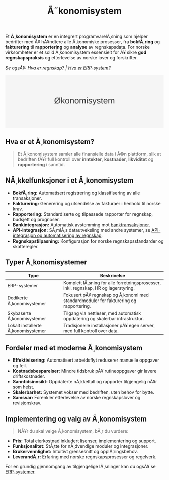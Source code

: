 ﻿---
title: "Ã˜konomisystem"
meta_title: "Ã˜konomisystem"
meta_description: 'Et **Ã¸konomisystem** er en integrert programvarelÃ¸sning som hjelper bedrifter med Ã¥ hÃ¥ndtere alle Ã¸konomiske prosesser, fra **bokfÃ¸ring** og **fakturering...'
slug: okonomisystem
type: blog
layout: pages/single
---

Et **Ã¸konomisystem** er en integrert programvarelÃ¸sning som hjelper bedrifter med Ã¥ hÃ¥ndtere alle Ã¸konomiske prosesser, fra **bokfÃ¸ring** og **fakturering** til **rapportering** og **analyse** av regnskapsdata. For norske virksomheter er et solid Ã¸konomisystem essensielt for Ã¥ sikre **god regnskapspraksis** og etterlevelse av norske lover og forskrifter.

*Se ogsÃ¥: [Hva er regnskap?](/blogs/regnskap/hva-er-regnskap "Hva er regnskap? En Dybdeanalyse for Norge") | [Hva er ERP-system?](/blogs/regnskap/hva-er-erp-system "Hva er ERP-system? Komplett Guide til Enterprise Resource Planning")*

![Ã˜konomisystem](okonomisystem-image.svg)

## Hva er et Ã¸konomisystem?

> Et Ã¸konomisystem samler alle finansielle data i Ã©n plattform, slik at bedriften fÃ¥r full kontroll over **inntekter**, **kostnader**, **likviditet** og **rapportering** i sanntid.

## NÃ¸kkelfunksjoner i et Ã¸konomisystem

- **BokfÃ¸ring:** Automatisert registrering og klassifisering av alle transaksjoner.
- **Fakturering:** Generering og utsendelse av fakturaer i henhold til norske krav.
- **Rapportering:** Standardiserte og tilpassede rapporter for regnskap, budsjett og prognoser.
- **Bankintegrasjon:** Automatisk avstemming mot [banktransaksjoner](/blogs/regnskap/hva-er-banktransaksjoner "Hva er Banktransaksjoner? Komplett Guide til Bankavstemminger").
- **API-integrasjon:** SÃ¸mlÃ¸s datautveksling med andre systemer, se [API-integrasjon og automatisering av regnskap](/blogs/regnskap/api-integrasjon-automatisering-regnskap "API-integrasjon og automatisering av regnskap").
- **Regnskapstilpasning:** Konfigurasjon for norske regnskapsstandarder og skatteregler.

## Typer Ã¸konomisystemer

| **Type**                           | **Beskrivelse**                                                                 |
|------------------------------------|---------------------------------------------------------------------------------|
| ERP-systemer                       | Komplett lÃ¸sning for alle forretningsprosesser, inkl. regnskap, HR og lagerstyring. |
| Dedikerte Ã¸konomisystemer          | Fokusert pÃ¥ regnskap og Ã¸konomi med standardmoduler for fakturering og rapportering. |
| Skybaserte Ã¸konomisystemer         | Tilgang via nettleser, med automatisk oppdatering og skalerbar infrastruktur.    |
| Lokalt installerte Ã¸konomisystemer | Tradisjonelle installasjoner pÃ¥ egen server, med full kontroll over data.        |

## Fordeler med et moderne Ã¸konomisystem

- **Effektivisering:** Automatisert arbeidsflyt reduserer manuelle oppgaver og feil.
- **Kostnadsbesparelser:** Mindre tidsbruk pÃ¥ rutineoppgaver gir lavere driftskostnader.
- **Sanntidsinnsikt:** Oppdaterte nÃ¸kkeltall og rapporter tilgjengelig nÃ¥r som helst.
- **Skalerbarhet:** Systemet vokser med bedriften, uten behov for bytte.
- **Samsvar:** Forenkler etterlevelse av norske regnskapslover og revisjonskrav.

## Implementering og valg av Ã¸konomisystem

> NÃ¥r du skal velge Ã¸konomisystem, bÃ¸r du vurdere:

- **Pris:** Total eierkostnad inkludert lisenser, implementering og support.
- **Funksjonalitet:** StÃ¸tte for nÃ¸dvendige moduler og integrasjoner.
- **Brukervennlighet:** Intuitivt grensesnitt og opplÃ¦ringsbehov.
- **LeverandÃ¸r:** Erfaring med norske regnskapsprosesser og regelverk.

For en grundig gjennomgang av tilgjengelige lÃ¸sninger kan du ogsÃ¥ se [ERP-systemer](/blogs/regnskap/hva-er-erp-system "Hva er ERP-system? Komplett Guide til Enterprise Resource Planning").






